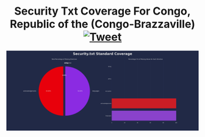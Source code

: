 <h1 align="center">Security Txt Coverage For Congo, Republic of the (Congo-Brazzaville) <a href="#"><img src="https://img.shields.io/badge/Tweet--lightgrey?logo=twitter&style=social" alt="Tweet" height="20"/></a></h1>
<img src=results.png>

